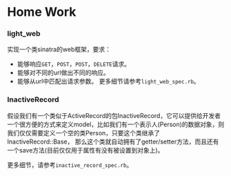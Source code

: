 Home Work
========
### __light_web__
实现一个类sinatra的web框架，要求：

- 能够响应`GET`，`POST`，`POST`，`DELETE`请求。
- 能够对不同的url做出不同的响应。
- 能够从url中匹配出请求参数。
更多细节请参考`light_web_spec.rb`。

### __InactiveRecord__

假设我们有一个类似于ActiveRecord的包InactiveRecord，它可以提供给开发者一个很方便的方式来定义model，比如我们有一个表示人(Person)的数据对象，则我们仅仅需要定义一个空的类Person，只要这个类继承了InactiveRecord::Base， 那么这个类就自动拥有了getter/setter方法，而且还有一个save方法(目前仅仅用于属性有没有被设置到对象上)。

更多细节，请参考`inactive_record_spec.rb`。
